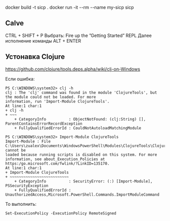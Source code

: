 docker build -t sicp .
docker run -it --rm --name my-sicp sicp

## Calve
CTRL + SHIFT + P
Выбрать: Fire up the ”Getting Started” REPL
Далее исполнение команды ALT + ENTER

## Устонавка Clojure
https://github.com/clojure/tools.deps.alpha/wiki/clj-on-Windows


Если ошибка:
```
PS C:\WINDOWS\system32> clj -h
clj : The 'clj' command was found in the module 'ClojureTools', but the module could not be loaded. For more
information, run 'Import-Module ClojureTools'.
At line:1 char:1
+ clj -h
+ ~~~
    + CategoryInfo          : ObjectNotFound: (clj:String) [], ParentContainsErrorRecordException
    + FullyQualifiedErrorId : CouldNotAutoloadMatchingModule

PS C:\WINDOWS\system32> Import-Module ClojureTools
Import-Module : File C:\Users\zualex\Documents\WindowsPowerShell\Modules\ClojureTools\ClojureTools.psm1 cannot be
loaded because running scripts is disabled on this system. For more information, see about_Execution_Policies at
https:/go.microsoft.com/fwlink/?LinkID=135170.
At line:1 char:1
+ Import-Module ClojureTools
+ ~~~~~~~~~~~~~~~~~~~~~~~~~~
    + CategoryInfo          : SecurityError: (:) [Import-Module], PSSecurityException
    + FullyQualifiedErrorId : UnauthorizedAccess,Microsoft.PowerShell.Commands.ImportModuleCommand
```

То выполнить:
```
Set-ExecutionPolicy -ExecutionPolicy RemoteSigned
```
